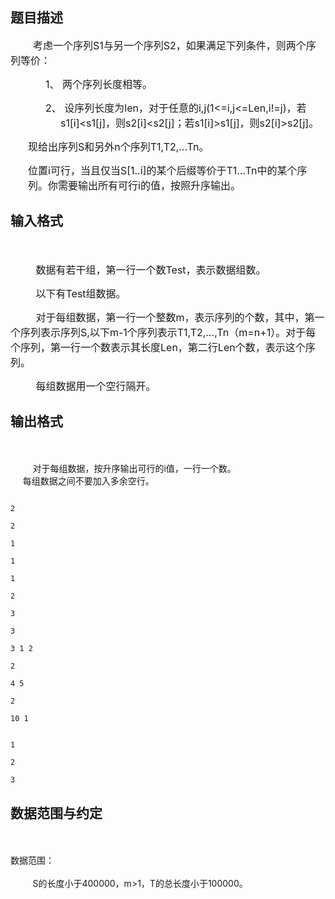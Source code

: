 ## 题目描述

<div>
 <span style="font-size: medium">        考虑一个序列S1与另一个序列S2，如果满足下列条件，则两个序列等价：</span>
</div> 
<div style="margin: 0cm 0cm 0pt 60pt; text-indent: -18pt">
 <span style="font-size: medium">1、 两个序列长度相等。</span>
</div> 
<div style="margin: 0cm 0cm 0pt 60pt; text-indent: -18pt">
 <span style="font-size: medium">2、 设序列长度为len，对于任意的i,j(1<=i,j<=Len,i!=j)，若s1[i]<s1[j]，则s2[i]<s2[j]；若s1[i]>s1[j]，则s2[i]>s2[j]。</span>
</div> 
<div style="margin: 0cm 0cm 0pt 21pt">
 <span style="font-size: medium">现给出序列S和另外n个序列T1,T2,…Tn。</span>
</div> 
<div style="margin: 0cm 0cm 0pt 21pt">
 <span style="font-size: medium">位置i可行，当且仅当S[1..i]的某个后缀等价于T1…Tn中的某个序列。你需要输出所有可行i的值，按照升序输出。</span>
</div>

## 输入格式

<div>
 <span style="font-size: medium"> </span>
</div> 
<div>
 <span style="font-size: medium">         数据有若干组，第一行一个数Test，表示数据组数。</span>
</div> 
<div>
 <span style="font-size: medium">         以下有Test组数据。</span>
</div> 
<div>
 <span style="font-size: medium">         对于每组数据，第一行一个整数m，表示序列的个数，其中，第一个序列表示序列S,以下m-1个序列表示T1,T2,…,Tn（m=n+1）。对于每个序列，第一行一个数表示其长度Len，第二行Len个数，表示这个序列。</span>
</div> 
<div>
 <span style="font-size: medium">         每组数据用一个空行隔开。</span>
</div>

## 输出格式

<div>
 <span style="font-size: medium"> </span>
</div> 
<p>         对于每组数据，按升序输出可行的i值，一行一个数。<br>      每组数据之间不要加入多余空行。</p> 
<p></p>

```input1
2
2
1
1
1
2
3
3
3 1 2
2
4 5
2
10 1
```
```output1
1
2
3
```
## 数据范围与约定

<p><br><br> 数据范围：<br><br>          S的长度小于400000，m>1，T的总长度小于100000。</p>

